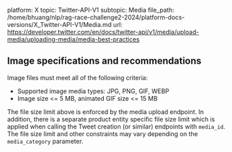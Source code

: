 platform: X
topic: Twitter-API-V1
subtopic: Media
file_path: /home/bhuang/nlp/rag-race-challenge2-2024/platform-docs-versions/X_Twitter-API-V1/Media.md
url: https://developer.twitter.com/en/docs/twitter-api/v1/media/upload-media/uploading-media/media-best-practices

## Image specifications and recommendations

Image files must meet all of the following criteria:

* Supported image media types: JPG, PNG, GIF, WEBP
* Image size <= 5 MB, animated GIF size <= 15 MB

The file size limit above is enforced by the media upload endpoint. In addition, there is a separate product entity specific file size limit which is applied when calling the Tweet creation (or similar) endpoints with `media_id`. The file size limit and other constraints may vary depending on the `media_category` parameter.